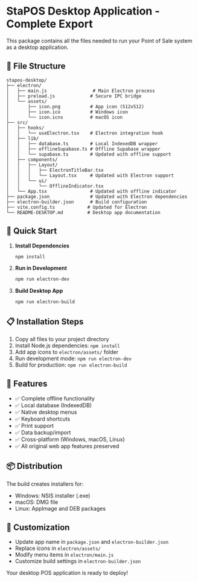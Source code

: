 # StaPOS Desktop Application - Complete Export

This package contains all the files needed to run your Point of Sale system as a desktop application.

## 📁 File Structure

```
stapos-desktop/
├── electron/
│   ├── main.js                 # Main Electron process
│   ├── preload.js             # Secure IPC bridge
│   └── assets/
│       ├── icon.png           # App icon (512x512)
│       ├── icon.ico           # Windows icon
│       └── icon.icns          # macOS icon
├── src/
│   ├── hooks/
│   │   └── useElectron.tsx    # Electron integration hook
│   ├── lib/
│   │   ├── database.ts        # Local IndexedDB wrapper
│   │   ├── offlineSupabase.ts # Offline Supabase wrapper
│   │   └── supabase.ts        # Updated with offline support
│   ├── components/
│   │   ├── Layout/
│   │   │   ├── ElectronTitleBar.tsx
│   │   │   └── Layout.tsx     # Updated with Electron support
│   │   └── ui/
│   │       └── OfflineIndicator.tsx
│   └── App.tsx                # Updated with offline indicator
├── package.json               # Updated with Electron dependencies
├── electron-builder.json      # Build configuration
├── vite.config.ts            # Updated for Electron
└── README-DESKTOP.md         # Desktop app documentation
```

## 🚀 Quick Start

1. **Install Dependencies**
   ```bash
   npm install
   ```

2. **Run in Development**
   ```bash
   npm run electron-dev
   ```

3. **Build Desktop App**
   ```bash
   npm run electron-build
   ```

## 📋 Installation Steps

1. Copy all files to your project directory
2. Install Node.js dependencies: `npm install`
3. Add app icons to `electron/assets/` folder
4. Run development mode: `npm run electron-dev`
5. Build for production: `npm run electron-build`

## 🎯 Features

- ✅ Complete offline functionality
- ✅ Local database (IndexedDB)
- ✅ Native desktop menus
- ✅ Keyboard shortcuts
- ✅ Print support
- ✅ Data backup/import
- ✅ Cross-platform (Windows, macOS, Linux)
- ✅ All original web app features preserved

## 📦 Distribution

The build creates installers for:
- Windows: NSIS installer (.exe)
- macOS: DMG file
- Linux: AppImage and DEB packages

## 🔧 Customization

- Update app name in `package.json` and `electron-builder.json`
- Replace icons in `electron/assets/`
- Modify menu items in `electron/main.js`
- Customize build settings in `electron-builder.json`

Your desktop POS application is ready to deploy!